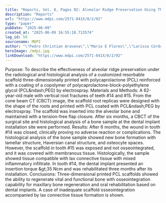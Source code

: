 ```yaml
---
title: "Reports, Vol. 8, Pages 92: Alveolar Ridge Preservation Using Three-Dimensional Root Replicas of Polycaprolactone: A Radiological and Histological Evaluation of a Case Report"
description: "Reports"
url: "https://www.mdpi.com/2571-841X/8/2/92"
type: "paper"
pubDate: "2025-06-09"
created_at: "2025-06-09 16:55:18.713574"
log_id: 59
sourcename: MDPI
author: "\"Pedro Christian Aravena\",\"Mario E Flores\",\"Larissa Córdova Turones\",\"Francisca Pavicic\",\"Pamela Ehrenfeld\""
heroImage: /mdpi.jpg
linkDownload: "https://www.mdpi.com/2571-841X/8/2/92"
---
```


Purpose: To describe the effectiveness of alveolar ridge preservation under the radiological and histological analysis of a customized resorbable scaffold three-dimensionally printed with polycaprolactone (PCL) reinforced with a coating of a copolymer of polycaprolactone-block-polyethylene glycol (PCL&amp;ndash;PEG) by electrospray. Materials and Methods: A 62-year-old male with vertical root fractures of teeth #14 and #15. From the cone beam CT (CBCT) image, the scaffold root replicas were designed with the shape of the roots and printed with PCL coated with PCL&amp;ndash;PEG by electrospray. The scaffold was inserted into the alveolar bone and maintained with a tension-free flap closure. After six months, a CBCT of the surgical site and histological analysis of a bone sample at the dental implant installation site were performed. Results: After 6 months, the wound in tooth #14 was closed, clinically proving no adverse reaction or complications. The histological analysis of the bone sample showed new bone formation with lamellar structure, Haversian canal structure, and osteocyte spaces. However, the scaffold in tooth #15 was exposed and not osseointegrated, and it was covered with membranous tissue. Histologically, the sample showed tissue compatible with lax connective tissue with mixed inflammatory infiltrate. In tooth #14, the dental implant presented an insertion torque &amp;gt;35 Ncm and was rehabilitated three months after its installation. Conclusions: Three-dimensional printed PCL scaffolds showed the ability to regenerate vital and functional bone with osseointegration capability for maxillary bone regeneration and oral rehabilitation based on dental implants. A case of inadequate scaffold osseointegration accompanied by lax connective tissue formation is shown.
